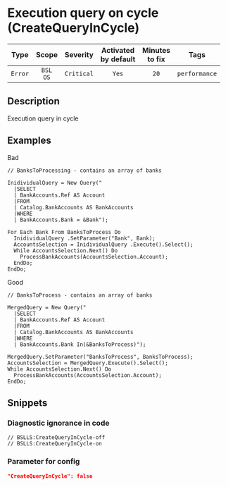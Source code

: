 # Execution query on cycle (CreateQueryInCycle)

Type | Scope | Severity | Activated<br>by default | Minutes<br>to fix | Tags
:-: | :-: | :-: | :-: | :-: | :-:
`Error` | `BSL`<br>`OS` | `Critical` | `Yes` | `20` | `performance`

<!-- Блоки выше заполняются автоматически, не трогать -->

## Description

Execution query in cycle

## Examples

Bad

```Bsl
// BanksToProcessing - contains an array of banks

InidividualQuery = New Query("
  |SELECT
  | BankAccounts.Ref AS Account
  |FROM
  | Catalog.BankAccounts AS BankAccounts
  |WHERE
  | BankAccounts.Bank = &Bank");

For Each Bank From BanksToProcess Do
  InidividualQuery .SetParameter("Bank", Bank);
  AccountsSelection = InidividualQuery .Execute().Select();
  While AccountsSelection.Next() Do
    ProcessBankAccounts(AccountsSelection.Account);
  EndDo;
EndDo;
```

Good

```Bsl
// BanksToProcess - contains an array of banks

MergedQuery = New Query("
  |SELECT
  | BankAccounts.Ref AS Account
  |FROM
  | Catalog.BankAccounts AS BankAccounts
  |WHERE
  | BankAccounts.Bank In(&BanksToProcess)");

MergedQuery.SetParameter("BanksToProcess", BanksToProcess);
AccountsSelection = MergedQuery.Execute().Select();
While AccountsSelection.Next() Do
  ProcessBankAccounts(AccountsSelection.Account);
EndDo;
```

## Snippets

<!-- Блоки ниже заполняются автоматически, не трогать -->

### Diagnostic ignorance in code

```bsl
// BSLLS:CreateQueryInCycle-off
// BSLLS:CreateQueryInCycle-on
```

### Parameter for config

```json
"CreateQueryInCycle": false
```
